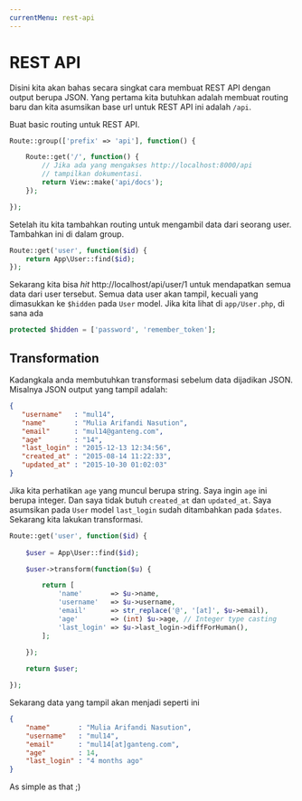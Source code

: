 ```yaml
---
currentMenu: rest-api
---
```


REST API
========

Disini kita akan bahas secara singkat cara membuat REST API dengan output berupa JSON. Yang pertama kita butuhkan adalah membuat routing baru dan kita asumsikan base url untuk REST API ini adalah `/api`.

Buat basic routing untuk REST API.

```php
Route::group(['prefix' => 'api'], function() {

    Route::get('/', function() {
        // Jika ada yang mengakses http://localhost:8000/api
        // tampilkan dokumentasi.
        return View::make('api/docs');
    });

});
```

Setelah itu kita tambahkan routing untuk mengambil data dari seorang user. Tambahkan ini di dalam group.

```php
Route::get('user', function($id) {
    return App\User::find($id);
});
```

Sekarang kita bisa *hit* http://localhost/api/user/1 untuk mendapatkan semua data dari user tersebut. Semua data user akan tampil, kecuali yang dimasukkan ke `$hidden` pada `User` model. Jika kita lihat di `app/User.php`, di sana ada 

```php
protected $hidden = ['password', 'remember_token'];
```

Transformation
--------------

 Kadangkala anda membutuhkan transformasi sebelum data dijadikan JSON. Misalnya JSON output yang tampil adalah:

 ```json
{
    "username"   : "mul14",
    "name"       : "Mulia Arifandi Nasution",
    "email"      : "mul14@ganteng.com",
    "age"        : "14",
    "last_login" : "2015-12-13 12:34:56",
    "created_at" : "2015-08-14 11:22:33",
    "updated_at" : "2015-10-30 01:02:03"
}
 ```

Jika kita perhatikan `age` yang muncul berupa string. Saya ingin `age` ini berupa integer. Dan saya tidak butuh `created_at` dan `updated_at`. Saya asumsikan pada `User` model `last_login` sudah ditambahkan pada `$dates`. Sekarang kita lakukan transformasi.

```php
Route::get('user', function($id) {
    
    $user = App\User::find($id);

    $user->transform(function($u) {

        return [
            'name'       => $u->name,
            'username'   => $u->username,
            'email'      => str_replace('@', '[at]', $u->email),
            'age'        => (int) $u->age, // Integer type casting 
            'last_login' => $u->last_login->diffForHuman(),
        ];
    
    });

    return $user;

});
```

Sekarang data yang tampil akan menjadi seperti ini

```json
{
    "name"       : "Mulia Arifandi Nasution",
    "username"   : "mul14",
    "email"      : "mul14[at]ganteng.com",
    "age"        : 14,
    "last_login" : "4 months ago"
}
```

As simple as that ;)
